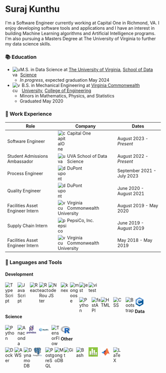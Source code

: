 # Suraj Kunthu

I'm a Software Engineer currently working at Capital One in Richmond, VA. I enjoy developing software tools and applications and I have an interest in building Machine Learning algorithms and Artificial Intelligence programs. I'm also pursuing a Masters Degree at The University of Virginia to further my data science skills.

### :books: Education
 - <img align="left" alt="uva" width="25px" src="https://upload.wikimedia.org/wikipedia/commons/d/d5/University_of_Virginia_School_of_Data_Science_logo.svg" />M.S. in Data Science at [The University of Virginia](https://www.virginia.edu/), [School of Data Science](https://datascience.virginia.edu/)
    - _In progress_, expected graduation May 2024
 - <img align="left" alt="vcu" width="30px" src="https://upload.wikimedia.org/wikipedia/commons/8/8c/VCU_typeface.svg" />B.S. in Mechanical Engineering at [Virginia Commonwealth University](https://www.vcu.edu/), [College of Engineering](https://egr.vcu.edu/departments/mechanical/)
    - Minors in Mathematics, Physics, and Statistics
    - Graduated May 2020
    
### :briefcase: Work Experience
| Role | Company | Dates |
| --- | --- | --- |
| Software Engineer | <img align="left" alt="capitalOne" width="30px" src="https://upload.wikimedia.org/wikipedia/commons/thumb/9/98/Capital_One_logo.svg/640px-Capital_One_logo.svg.png"/> Capital One | August 2023 - _Present_ |
| Student Admissions Ambassador | <img align="left" alt="uva" width="30px" src="https://upload.wikimedia.org/wikipedia/commons/d/d5/University_of_Virginia_School_of_Data_Science_logo.svg" />UVA School of Data Science | August 2022 - _Present_ |
| Process Engineer | <img align="left" alt="dupont" width="30px" src="https://upload.wikimedia.org/wikipedia/commons/e/e5/DuPont_de_Nemours_logo.svg" />DuPont | September 2021 - July 2023 |
| Quality Engineer | <img align="left" alt="dupont" width="30px" src="https://upload.wikimedia.org/wikipedia/commons/e/e5/DuPont_de_Nemours_logo.svg" />DuPont | June 2020 - August 2021 |
| Facilities Asset Engineer Intern | <img align="left" alt="vcu" width="30px" src="https://upload.wikimedia.org/wikipedia/commons/8/8c/VCU_typeface.svg" />Virginia Commonwealth University | August 2019 - May 2020 |
| Supply Chain Intern | <img align="left" alt="pepsico" width="30px" src="https://upload.wikimedia.org/wikipedia/commons/b/bf/Pepsico_logo.svg" />PepsiCo, Inc. | June 2019 - August 2019 |
| Facilities Asset Engineer Intern | <img align="left" alt="vcu" width="30px" src="https://upload.wikimedia.org/wikipedia/commons/8/8c/VCU_typeface.svg" />Virginia Commonwealth University | May 2018 - May 2019 |

### 🧰 Languages and Tools

#### Development
<div>
  <img align="left" alt="TypeScript" width="30px" style="padding-right:10px;" src="https://cdn.jsdelivr.net/gh/devicons/devicon/icons/typescript/typescript-original.svg" > 

  <img align="left" alt="JavaScript" width="30px" style="padding-right:10px;" src="https://cdn.jsdelivr.net/gh/devicons/devicon/icons/javascript/javascript-original.svg" > 

   <img align="left" alt="React" width="30px"  src="https://cdn.jsdelivr.net/gh/devicons/devicon@latest/icons/react/react-original-wordmark.svg" />

   <img align="left" alt="ReactRouter" width="30px" src="https://cdn.jsdelivr.net/gh/devicons/devicon@latest/icons/reactrouter/reactrouter-original-wordmark.svg" />

  <img align="left" alt="NodeJS" width="30px" style="padding-right:10px;" src="https://cdn.jsdelivr.net/gh/devicons/devicon/icons/nodejs/nodejs-original-wordmark.svg" />

   <img align="left" alt="knex" width="30px" src="https://cdn.jsdelivr.net/gh/devicons/devicon@latest/icons/knexjs/knexjs-original-wordmark.svg" />

   <img align="left" alt="mongoose" width="30px"  src="https://cdn.jsdelivr.net/gh/devicons/devicon@latest/icons/mongoose/mongoose-original-wordmark.svg" />

   <img align="left" alt="jest" width="30px" src="https://cdn.jsdelivr.net/gh/devicons/devicon@latest/icons/jest/jest-plain.svg" />

   <img align="left" alt="vitest" width="30px"  src="https://cdn.jsdelivr.net/gh/devicons/devicon@latest/icons/vitest/vitest-original.svg" />
          

   <br></br>
  
   <img align="left" alt="Python" width="30px" style="padding-right:10px;" src="https://cdn.jsdelivr.net/gh/devicons/devicon/icons/python/python-original.svg" />

   <img align="left" alt="fastAPI" width="30px" src="https://cdn.jsdelivr.net/gh/devicons/devicon@latest/icons/fastapi/fastapi-original.svg" />


   
          


   <img align="left" alt="HTML" width="30px" style="padding-right:10px;" src="https://cdn.jsdelivr.net/gh/devicons/devicon/icons/html5/html5-original.svg" />
   <img align="left" alt="CSS" width="30px" style="padding-right:10px;" src="https://cdn.jsdelivr.net/gh/devicons/devicon/icons/css3/css3-original.svg" />


   <img align="left" alt="Bootstrap" width="30px"  src="https://cdn.jsdelivr.net/gh/devicons/devicon@latest/icons/bootstrap/bootstrap-original-wordmark.svg" />
   

   <img align="left" alt="C" width="30px" style="padding-right:10px;" src="https://raw.githubusercontent.com/devicons/devicon/master/icons/c/c-original.svg" /> 

<br>

#### Data Science

<div>
   <img align="left" alt="Python" width="30px" style="padding-right:10px;" src="https://cdn.jsdelivr.net/gh/devicons/devicon/icons/python/python-original.svg" />

   <img align="left" alt="Anaconda" width="30px" src="https://cdn.jsdelivr.net/gh/devicons/devicon@latest/icons/anaconda/anaconda-original-wordmark.svg" />
          
   <img align="left" alt="Pandas" width="30px" style="padding-right:10px;" src="https://raw.githubusercontent.com/devicons/devicon/master/icons/pandas/pandas-original-wordmark.svg" />
   <img align="left" alt="NumPy" width="30px" style="padding-right:10px;" src="https://raw.githubusercontent.com/devicons/devicon/master/icons/numpy/numpy-original-wordmark.svg" />

   <img align="left" alt="TensorFlow" width="30px"  src="https://cdn.jsdelivr.net/gh/devicons/devicon@latest/icons/tensorflow/tensorflow-original.svg" />
   

   <img align="left" alt="R" width="30px" style="padding-right:10px;" src="https://raw.githubusercontent.com/devicons/devicon/master/icons/r/r-original.svg" />
</div>

<br>

#### Other

<div>

   <img align="left" alt="Docker" width="30px" src="https://cdn.jsdelivr.net/gh/devicons/devicon@latest/icons/docker/docker-original-wordmark.svg" />
   

   <img align="left" alt="AWS" width="30px" src="https://cdn.jsdelivr.net/gh/devicons/devicon@latest/icons/amazonwebservices/amazonwebservices-plain-wordmark.svg" />
   

   <img align="left" alt="DynamoDB" width="30px" src="https://cdn.jsdelivr.net/gh/devicons/devicon@latest/icons/dynamodb/dynamodb-original.svg" />
          

   <img align="left" alt="PostgreSQL" width="30px" style="padding-right:10px;" src="https://raw.githubusercontent.com/devicons/devicon/master/icons/postgresql/postgresql-original-wordmark.svg" />


   <img align="left" alt="PostgreSQL" width="30px" src="https://cdn.jsdelivr.net/gh/devicons/devicon@latest/icons/mysql/mysql-original-wordmark.svg" />
   

   <img align="left" alt="MongoDB" width="30px" src="https://cdn.jsdelivr.net/gh/devicons/devicon@latest/icons/mongodb/mongodb-original-wordmark.svg" />
          
   <img align="left" alt="Git" width="30px" style="padding-right:10px;" src="https://cdn.jsdelivr.net/gh/devicons/devicon/icons/git/git-original.svg" />
   <img align="left" alt="Bash" width="30px" style="padding-right:10px;" src="https://cdn.jsdelivr.net/gh/devicons/devicon/icons/bash/bash-original.svg" />

   <img align="left" alt="MiniTab" width="30px" style="padding-right:10px;" src="https://raw.githubusercontent.com/devicons/devicon/master/icons/minitab/minitab-original.svg" />
   <img align="left" alt="MATLAB" width="30px" style="padding-right:10px;" src="https://raw.githubusercontent.com/devicons/devicon/master/icons/matlab/matlab-original.svg" />

   <img align="left" alt="LaTeX" width="30px" src="https://cdn.jsdelivr.net/gh/devicons/devicon@latest/icons/latex/latex-original.svg" />
          

</div>
